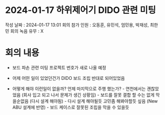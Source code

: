 # 2024-01-17 하위제어기 DIDO 관련 미팅
작성 날짜 : 2024-01-17   13:01
회의 참가 인원 : 오동훈, 유민석, 엄민용, 박재성, 최한민
회의 녹음 유무 : X

# 회의 내용
- 보드 파손 관련 미팅
	프로젝트 번호가 새로 나올 예정

- 어제 어떤 일이 있었던건가
	DIDO 보드 조립 반대로 되어있었음

- 어떻게 해야 이런일이 없을까?
	언제 마지막으로 주행 했는가?
		- 연천에서는 괜찮았었음 (회사 입고 되고 나서 문제가 생긴 상황임)
		- 보드를 잘못 결합 할 수는 없게 막을순없음 (다시 설계 해야됨)
			- 다시 설계 해야될듯 고민좀 해봐야할듯 싶음 (New ABU 설계에 반영)
		- 보드 케이스로 잘못된 조립을 막을 수 있을듯
